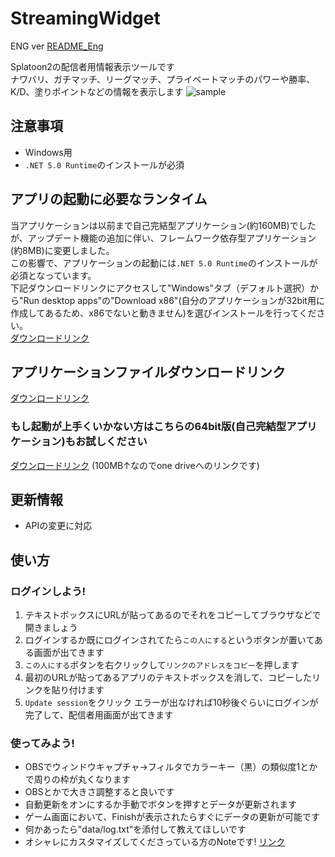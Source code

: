 # StreamingWidget
ENG ver [README_Eng](https://github.com/boomxch/StreamingWidget/blob/master/README_Eng.md)  
  
Splatoon2の配信者用情報表示ツールです  
ナワバリ、ガチマッチ、リーグマッチ、プライベートマッチのパワーや勝率、K/D、塗りポイントなどの情報を表示します
![sample](https://user-images.githubusercontent.com/6965987/97128982-1aa25b80-1781-11eb-91da-8d4135c96968.png)

## 注意事項
- Windows用
- `.NET 5.0 Runtime`のインストールが必須

## アプリの起動に必要なランタイム
当アプリケーションは以前まで自己完結型アプリケーション(約160MB)でしたが、アップデート機能の追加に伴い、フレームワーク依存型アプリケーション(約8MB)に変更しました。  
この影響で、アプリケーションの起動には`.NET 5.0 Runtime`のインストールが必須となっています。  
下記ダウンロードリンクにアクセスして"Windows"タブ（デフォルト選択）から"Run desktop apps"の"Download x86"(自分のアプリケーションが32bit用に作成してあるため、x86でないと動きません)を選びインストールを行ってください。  
[ダウンロードリンク](https://dotnet.microsoft.com/download/dotnet/current/runtime)

## アプリケーションファイルダウンロードリンク
[ダウンロードリンク](https://github.com/boomxch/StreamingWidget/raw/master/Splatoon2StreamingWidget.exe)

### もし起動が上手くいかない方はこちらの64bit版(自己完結型アプリケーション)もお試しください
[ダウンロードリンク](https://1drv.ms/u/s!Am_cMZT26Ppfgctv_ckv94_Ts9heeA) (100MB↑なのでone driveへのリンクです)

## 更新情報
- APIの変更に対応

## 使い方

### ログインしよう!
1. テキストボックスにURLが貼ってあるのでそれをコピーしてブラウザなどで開きましょう
2. ログインするか既にログインされてたら`この人にする`というボタンが置いてある画面が出てきます
3. `この人にする`ボタンを右クリックして`リンクのアドレスをコピー`を押します
4. 最初のURLが貼ってあるアプリのテキストボックスを消して、コピーしたリンクを貼り付けます
5. `Update session`をクリック エラーが出なければ10秒後ぐらいにログインが完了して、配信者用画面が出てきます

### 使ってみよう!
- OBSでウィンドウキャプチャ→フィルタでカラーキー（黒）の類似度1とかで周りの枠が丸くなります
- OBSとかで大きさ調整すると良いです
- 自動更新をオンにするか手動でボタンを押すとデータが更新されます
- ゲーム画面において、Finishが表示されたらすぐにデータの更新が可能です
- 何かあったら"data/log.txt"を添付して教えてほしいです
- オシャレにカスタマイズしてくださっている方のNoteです! [リンク](https://note.com/splat/n/n04081c71ac49)